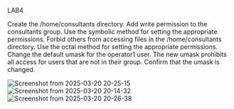 LAB4

Create the /home/consultants directory.
Add write permission to the consultants group. Use the symbolic method for setting the appropriate permissions.
Forbid others from accessing files in the /home/consultants directory. Use the octal method for setting the appropriate permissions.
Change the default umask for the operator1 user. The new umask prohibits all access for users that are not in their group. Confirm that the umask is changed.

![Screenshot from 2025-03-20 20-25-15](https://github.com/user-attachments/assets/1cc35a0c-c819-4813-8cbc-57cfd9d7d4e5)
![Screenshot from 2025-03-20 20-14-32](https://github.com/user-attachments/assets/2a3e6084-6fa7-4e25-ae94-f768cdd132a1)
![Screenshot from 2025-03-20 20-26-38](https://github.com/user-attachments/assets/a7e372d0-372b-4851-9d95-16fb04bd146d)





